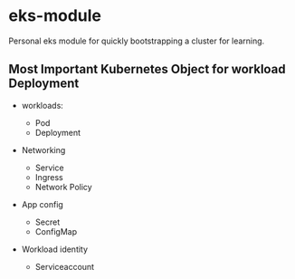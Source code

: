 # eks-module
Personal eks module for quickly bootstrapping a cluster for learning.


## Most Important Kubernetes Object for workload Deployment

- workloads:
  - Pod
  - Deployment

- Networking
  - Service
  - Ingress
  - Network Policy

- App config
  - Secret
  - ConfigMap

- Workload identity
  - Serviceaccount
